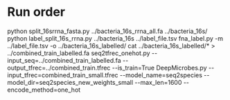# Run order
python split_16srrna_fasta.py ../bacteria_16s_rrna_all.fa ../bacteria_16s/
python label_split_16s_rrna.py ../bacteria_16s ../label_file.tsv
fna_label.py -m ../label_file.tsv -o ../bacteria_16s_labelled/
cat ../bacteria_16s_labelled/* > ../combined_train_labelled.fa
seq2tfrec_onehot.py --input_seq=../combined_train_labelled.fa --output_tfrec=../combined_train.tfrec --is_train=True
DeepMicrobes.py --input_tfrec=combined_train_small.tfrec --model_name=seq2species --model_dir=seq2species_new_weights_small --max_len=1600 --encode_method=one_hot